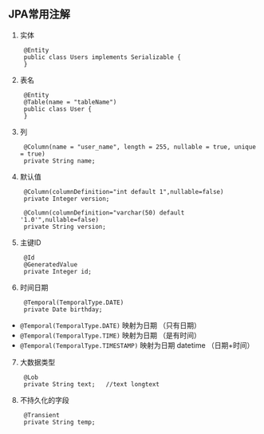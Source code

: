 ## JPA常用注解
1. 实体

		@Entity 
		public class Users implements Serializable {
		}

2. 表名

		@Entity
		@Table(name = "tableName")
		public class User {
		}

3. 列

		@Column(name = "user_name", length = 255, nullable = true, unique = true)
		private String name;
4. 默认值

		@Column(columnDefinition="int default 1",nullable=false)
		private Integer version;
	
		@Column(columnDefinition="varchar(50) default '1.0'",nullable=false)
		private String version;

5. 主键ID
	
		@Id
		@GeneratedValue
		private Integer id;

6. 时间日期

		@Temporal(TemporalType.DATE)
		private Date birthday;

 * `@Temporal(TemporalType.DATE)` 映射为日期 （只有日期）
 * `@Temporal(TemporalType.TIME)` 映射为日期 （是有时间）
 * `@Temporal(TemporalType.TIMESTAMP)` 映射为日期 datetime （日期+时间）

7. 大数据类型

		@Lob
		private String text;   //text longtext
8. 不持久化的字段

		@Transient
		private String temp; 